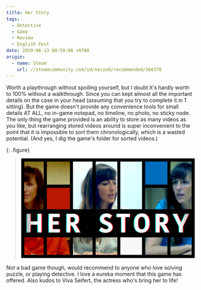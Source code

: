 ```yaml
---
title: Her Story
tags:
  - Detective
  - Game
  - Review
  - English Post
date: 2020-06-13 00:59:00 +0700
origin:
  - name: Steam
    url: //steamcommunity.com/id/neizod/recommended/368370
---
```


Worth a playthrough without spoiling yourself, but I doubt it's hardly worth to 100% without a walkthrough. Since you can kept almost all the important details on the case in your head (assuming that you try to complete it in 1 sitting). But the game doesn't provide any convenience tools for small details AT ALL, no in-game notepad, no timeline, no photo, no sticky node. The only thing the game provided is an ability to store as many videos as you like, but rearranging stored videos around is super inconvenient to the point that it is impossible to sort them chronologically, which is a wasted potential. (And yes, I dig the game's folder for sorted videos.)

{: .figure}
> ![](/images/game/cover/her-story.jpg)

Not a bad game though, would recommend to anyone who love solving puzzle, or playing detective. I love a eureka moment that this game has offered. Also kudos to Viva Seifert, the actress who's bring her to life!
